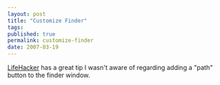 ```yaml
---
layout: post
title: "Customize Finder"
tags: 
published: true
permalink: customize-finder
date: 2007-03-19
---
```


<a href="http://www.lifehacker.com/software/mac-os-x/mac-tip--add-the-path-button-to-finders-toolbar-245127.php">LifeHacker</a> has a great tip I wasn't aware of regarding adding a "path" button to the finder window.
